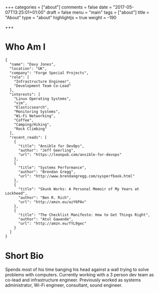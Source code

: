 +++
categories = ["about"]
comments = false
date = "2017-05-07T13:25:01+01:00"
draft = false
menu = "main"
tags = ["about"]
title = "About"
type = "about"
highlightjs = true
weight = -190

+++

# Who Am I

```
{
  "name": "Davy Jones",
  "location": "UK",
  "company": "Forge Special Projects",
  "role": [
    "Infrastructure Engineer",
    "Development Team Co-Lead"
  ],
  "interests": [
    "Linux Operating Systems",
    "vim",
    "Elasticsearch",
    "Monitoring Systems",
    "Wi-Fi Networking",
    "Coffee",
    "Camping/Hiking",
    "Rock Climbing"
  ],
  "recent_reads": [
    {
      "title": "Ansible for DevOps",
      "author": "Jeff Geerling",
      "url": "https://leanpub.com/ansible-for-devops"
    },
    {
      "title": "Systems Performance",
      "author": "Brendan Gregg",
      "url": "http://www.brendangregg.com/sysperfbook.html"
    },
    {
      "title": "Skunk Works: A Personal Memoir of My Years at Lockheed",
      "author": "Ben R. Rich",
      "url": "http://amzn.eu/azY6PAv"
    },
    {
      "title": "The Checklist Manifesto: How to Get Things Right",
      "author": "Atul Gawande",
      "url": "http://amzn.eu/fYL9gec"
    }
  ]
}
```

# Short Bio
Spends most of his time banging his head against a wall trying to solve problems with computers. Currently working with a 3 person dev team as co-lead and infrastructure engineer. Previously worked as systems administrator, Wi-Fi engineer, consultant, sound engineer.
